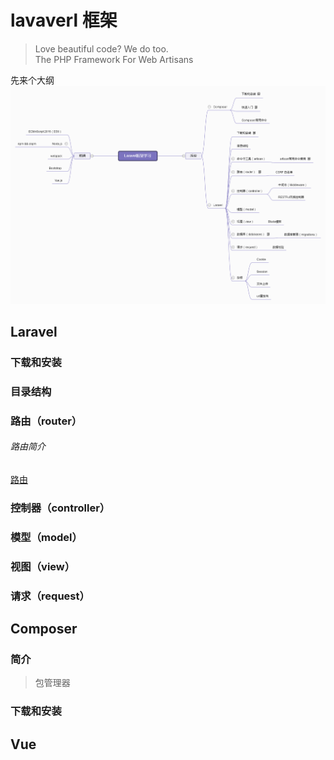 # lavaverl 框架
> Love beautiful code? We do too.     
The PHP Framework For Web Artisans

先来个大纲
![images/Laravel_list.png](images/Laravel_list.png)

## Laravel

### 下载和安装

### 目录结构

### 路由（router）

<!--Note-->
###### 路由简介
[路由](http://blog.csdn.net/fationyyk/article/details/50828278)
<!--/Note-->

### 控制器（controller）

### 模型（model）

### 视图（view）

### 请求（request）

## Composer

<!--Note-->
### 简介
> 包管理器


<!--/Note-->

### 下载和安装

## Vue
